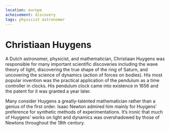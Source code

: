 ```yaml
---
location: europe
acheivement: discovery
tags: physicist astronomer 
---
```


# Christiaan Huygens

A Dutch astronomer, physicist, and mathematician, Christiaan Huygens was responsible for many important scientific discoveries including the wave theory of light, discovering the true shape of the ring of Saturn, and uncovering the science of dynamics (action of forces on bodies). His most popular invention was the practical application of the pendulum as a time controller in clocks. His pendulum clock came into existence in 1656 and the patent for it was granted a year later.

Many consider Huygens a greatly-talented mathematician rather than a genius of the first order. Isaac Newton admired him mainly for Huygens’ preference for synthetic methods of experimentations. It’s ironic that much of Huygens’ works on light and dynamics was overshadowed by those of Newtons throughout the 18th century.
